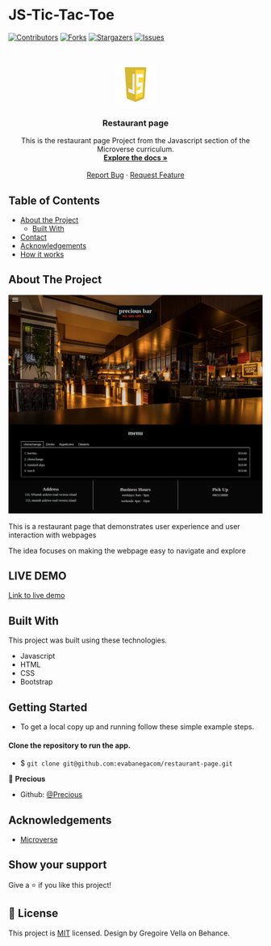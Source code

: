 # JS-Tic-Tac-Toe

<!--
*** Thanks for checking out this README Template. If you have a suggestion that would
*** make this better, please fork the repo and create a pull request or simply open
*** an issue with the tag "enhancement".
*** Thanks again! Now go create something AMAZING! :D
-->

<!-- PROJECT SHIELDS -->
<!--
*** I'm using markdown "reference style" links for readability.
*** Reference links are enclosed in brackets [ ] instead of parentheses ( ).
*** See the bottom of this document for the declaration of the reference variables
*** for contributors-url, forks-url, etc. This is an optional, concise syntax you may use.
*** https://www.markdownguide.org/basic-syntax/#reference-style-links
-->
[![Contributors][contributors-shield]][contributors-url]
[![Forks][forks-shield]][forks-url]
[![Stargazers][stars-shield]][stars-url]
[![Issues][issues-shield]][issues-url]

<!-- PROJECT LOGO -->
<br />
<p align="center">
  <a href="https://github.com/evabanegacom/restaurant-page/feature">
    <img src="images/JS.jpg" alt="Logo" width="80" height="80">
  </a>

  <h3 align="center">Restaurant page</h3>

  <p align="center">
    This is the restaurant page Project from the Javascript section of the Microverse curriculum.
    <br />
    <a href="https://github.com/evabanegacom/restaurant-page"><strong>Explore the docs »</strong></a>
    <br />
    <br />
    <a href="https://github.com/evabanegacom/restaurant-page/issues">Report Bug</a>
    ·
    <a href="https://github.com/evabanegacom/restaurant-page/issues">Request Feature</a>
  </p>
</p>

<!-- TABLE OF CONTENTS -->
## Table of Contents

* [About the Project](#about-the-project)
  * [Built With](#built-with)
* [Contact](#Authors)
* [Acknowledgements](#acknowledgements)
* [How it works](#How-it-works)

<!-- ABOUT THE PROJECT -->
## About The Project

![Screenshot](images/page.png)

This is a restaurant page that demonstrates user experience and user interaction with webpages

The idea focuses on making the webpage easy to navigate and explore

## LIVE DEMO
 [Link to live demo](https://raw.githack.com/evabanegacom/restaurant-page/feature/dist/index.html) 



<!-- BUILD WITH -->
## Built With
This project was built using these technologies.
* Javascript
* HTML
* CSS
* Bootstrap

<!-- ABOUT THE PROJECT -->
## Getting Started
- To get a local copy up and running follow these simple example steps.

#### Clone the repository to run the app.

- $ `git clone git@github.com:evabanegacom/restaurant-page.git`


<!-- CONTACT -->

👤 **Precious**

- Github: [@Precious](https://github.com/evabanegacom)

<!-- ACKNOWLEDGEMENTS -->
## Acknowledgements
* [Microverse](https://www.microverse.org/)

## Show your support

Give a ⭐️ if you like this project!

<!-- MARKDOWN LINKS & IMAGES -->
<!-- https://www.markdownguide.org/basic-syntax/#reference-style-links -->
[contributors-shield]: https://img.shields.io/github/contributors/evabanegacom/restaurant-page.svg?style=flat-square
[contributors-url]: https://github.com/evabanegacom/restaurant-page/graphs/contributors
[forks-shield]: https://img.shields.io/github/forks/evabanegacom/restaurant-page.svg?style=flat-square
[forks-url]: https://github.com/evabanegacom/restaurant-page/network/members
[stars-shield]: https://img.shields.io/github/stars/evabanegacom/restaurant-page.svg?style=flat-square
[stars-url]: https://github.com/evabanegacom/restaurant-page/stargazers
[issues-shield]: https://img.shields.io/github/issues/evabanegacom/restaurant-page.svg?style=flat-square
[issues-url]: https://github.com/evabanegacom/restaurant-page/issues

## 📝 License

This project is [MIT](https://opensource.org/licenses/MIT) licensed. Design by Gregoire Vella on Behance.
